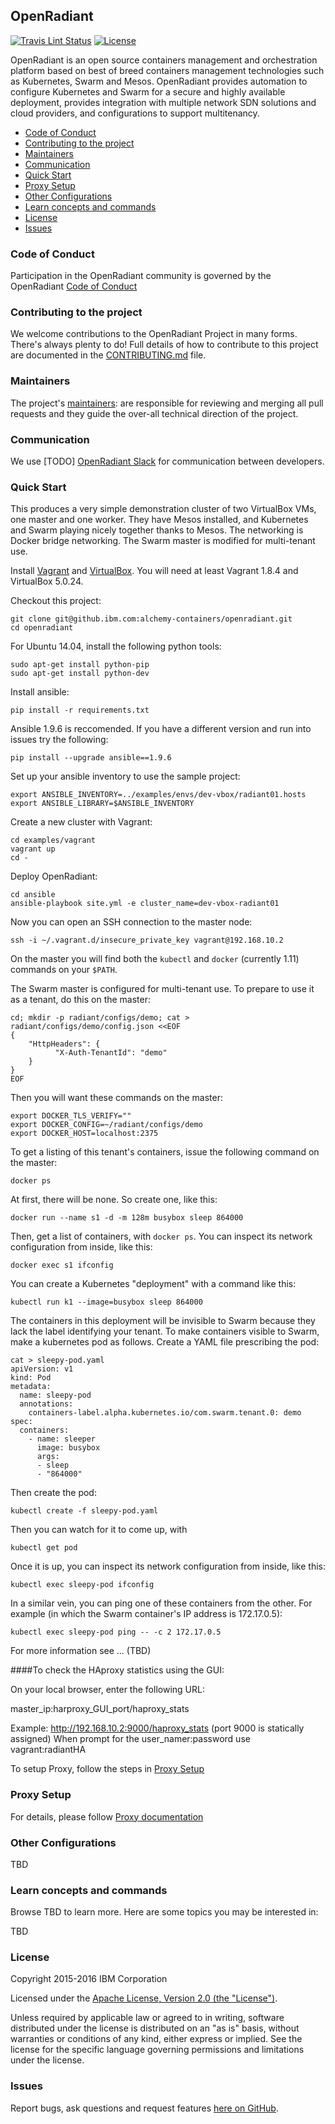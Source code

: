 ## OpenRadiant

[![Travis Lint Status](https://travis.innovate.ibm.com/alchemy-containers/openradiant.svg?token=hs5iLEHWzyL9jLf6acy1)](https://travis.innovate.ibm.com/alchemy-containers/openradiant)
[![License](https://img.shields.io/badge/license-Apache--2.0-blue.svg)](http://www.apache.org/licenses/LICENSE-2.0)

OpenRadiant is an open source containers management and orchestration platform based on best of breed
containers management technologies such as Kubernetes, Swarm and Mesos. OpenRadiant provides automation
to configure Kubernetes and Swarm for a secure and highly available deployment, provides integration
with multiple network SDN solutions and cloud providers, and configurations to support multitenancy.

* [Code of Conduct](#code-of-conduct)
* [Contributing to the project](#contributing-to-the-project)
* [Maintainers](#maintainers)
* [Communication](#communication)
* [Quick Start](#quick-start)
* [Proxy Setup](#proxy-setup)
* [Other Configurations](#custom-configurations)
* [Learn concepts and commands](#learn-concepts-and-commands)
* [License](#license)
* [Issues](#issues)

### Code of Conduct
Participation in the OpenRadiant community is governed by the OpenRadiant [Code of Conduct](CONDUCT.md)

### Contributing to the project
We welcome contributions to the OpenRadiant Project in many forms. There's always plenty to do! Full details of how to contribute to this project are documented in the [CONTRIBUTING.md](CONTRIBUTING.md) file.

### Maintainers
The project's [maintainers](MAINTAINERS.txt): are responsible for reviewing and merging all pull requests and they guide the over-all technical direction of the project.

### Communication
We use \[TODO] [OpenRadiant Slack](https://OpenRadiant.slack.org/) for communication between developers.

### Quick Start

This produces a very simple demonstration cluster of two VirtualBox
VMs, one master and one worker.  They have Mesos installed, and
Kubernetes and Swarm playing nicely together thanks to Mesos.  The
networking is Docker bridge networking.  The Swarm master is modified
for multi-tenant use.

Install [Vagrant](https://www.vagrantup.com/) and
[VirtualBox](https://www.virtualbox.org/wiki/Downloads). You will need
at least Vagrant 1.8.4 and VirtualBox 5.0.24.

Checkout this project:

```
git clone git@github.ibm.com:alchemy-containers/openradiant.git
cd openradiant
```

For Ubuntu 14.04, install the following python tools:

```
sudo apt-get install python-pip
sudo apt-get install python-dev
```

Install ansible:

```
pip install -r requirements.txt
```

Ansible 1.9.6 is reccomended. If you have a different version and run into issues
try the following:

```
pip install --upgrade ansible==1.9.6
```

Set up your ansible inventory to use the sample project:

```
export ANSIBLE_INVENTORY=../examples/envs/dev-vbox/radiant01.hosts
export ANSIBLE_LIBRARY=$ANSIBLE_INVENTORY
```

Create a new cluster with Vagrant:

```
cd examples/vagrant
vagrant up
cd -
```

Deploy OpenRadiant:

```
cd ansible
ansible-playbook site.yml -e cluster_name=dev-vbox-radiant01
```

Now you can open an SSH connection to the master node:
```
ssh -i ~/.vagrant.d/insecure_private_key vagrant@192.168.10.2
```

On the master you will find both the `kubectl` and `docker`
(currently 1.11) commands on your `$PATH`.

The Swarm master is configured for multi-tenant use.  To prepare to
use it as a tenant, do this on the master:
```
cd; mkdir -p radiant/configs/demo; cat > radiant/configs/demo/config.json <<EOF
{
    "HttpHeaders": {
          "X-Auth-TenantId": "demo"
    }
}
EOF
```

Then you will want these commands on the master:
```
export DOCKER_TLS_VERIFY=""
export DOCKER_CONFIG=~/radiant/configs/demo
export DOCKER_HOST=localhost:2375
```

To get a listing of this tenant's containers, issue the following command on the master:
```
docker ps
```
At first, there will be none.  So create one, like this:
```
docker run --name s1 -d -m 128m busybox sleep 864000
```

Then, get a list of containers, with `docker ps`.  You can inspect its network
configuration from inside, like this:
```
docker exec s1 ifconfig
```

You can create a Kubernetes "deployment" with a command like this:
```
kubectl run k1 --image=busybox sleep 864000
```

The containers in this deployment will be invisible to Swarm because
they lack the label identifying your tenant.  To make containers
visible to Swarm, make a kubernetes pod as follows.  Create a YAML
file prescribing the pod:
```
cat > sleepy-pod.yaml
apiVersion: v1
kind: Pod
metadata:
  name: sleepy-pod
  annotations:
    containers-label.alpha.kubernetes.io/com.swarm.tenant.0: demo
spec:
  containers:
    - name: sleeper
      image: busybox
      args:
      - sleep
      - "864000"
```

Then create the pod:
```
kubectl create -f sleepy-pod.yaml
```

Then you can watch for it to come up, with
```
kubectl get pod
```

Once it is up, you can inspect its network configuration from inside,
like this:
```
kubectl exec sleepy-pod ifconfig
```

In a similar vein, you can ping one of these containers from the
other.  For example (in which the Swarm container's IP address
is 172.17.0.5):
```
kubectl exec sleepy-pod ping -- -c 2 172.17.0.5
```
For more information see ... (TBD)

####To check the HAproxy statistics using the GUI:

On your local browser, enter the following URL:

master_ip:harproxy_GUI_port/haproxy_stats

Example:
http://192.168.10.2:9000/haproxy_stats (port 9000 is statically assigned)
When prompt for the user_namer:password  use  vagrant:radiantHA

To setup Proxy, follow the steps in [Proxy Setup](#proxy-setup)

### Proxy Setup
For details, please follow [Proxy documentation](proxy/README.md)

### Other Configurations

TBD

### Learn concepts and commands

Browse TBD to learn more. Here are some topics you may be
interested in:

TBD


### License

Copyright 2015-2016 IBM Corporation

Licensed under the [Apache License, Version 2.0 (the "License")](http://www.apache.org/licenses/LICENSE-2.0.html).

Unless required by applicable law or agreed to in writing, software distributed under the license is distributed on an "as is" basis, without warranties or conditions of any kind, either express or implied. See the license for the specific language governing permissions and limitations under the license.

### Issues

Report bugs, ask questions and request features [here on GitHub](../../issues).

